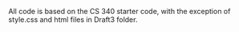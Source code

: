 
All code is based on the CS 340 starter code, with the exception of style.css and html files in Draft3 folder.
